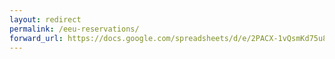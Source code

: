 ```yaml
---
layout: redirect
permalink: /eeu-reservations/
forward_url: https://docs.google.com/spreadsheets/d/e/2PACX-1vQsmKd75u8iV3UxP5Yt8qxNFODaIs--fcNIJobIH8yTZ2UEA46VzbMWK76FfXjZJYnFuv5tFClE2mtw/pubhtml?gid=1893706818&single=true
---
```

